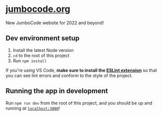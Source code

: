 # [jumbocode.org](https://jumbocode.org/)
New JumboCode website for 2022 and beyond!

## Dev environment setup
1. Install the latest Node version
2. `cd` to the root of this project
3. Run `npm install`

If you're using VS Code, **make sure to install the
[ESLint extension](https://marketplace.visualstudio.com/items?itemName=dbaeumer.vscode-eslint)**
so that you can see lint errors and conform to the style of the project.

## Running the app in development
Run `npm run dev` from the root of this project, and you should be up and running at
[`localhost:3000`](http://localhost:3000)!
